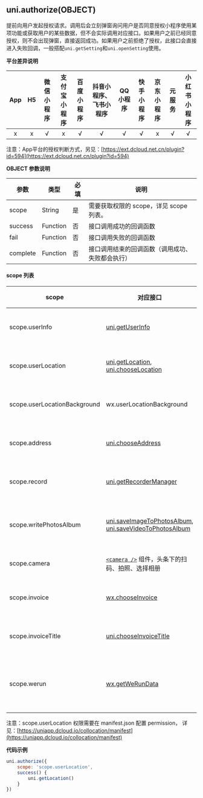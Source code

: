 ## uni.authorize(OBJECT)

提前向用户发起授权请求。调用后会立刻弹窗询问用户是否同意授权小程序使用某项功能或获取用户的某些数据，但不会实际调用对应接口。如果用户之前已经同意授权，则不会出现弹窗，直接返回成功。如果用户之前拒绝了授权，此接口会直接进入失败回调，一般搭配`uni.getSetting`和`uni.openSetting`使用。

**平台差异说明**

|App|H5|微信小程序|支付宝小程序|百度小程序|抖音小程序、飞书小程序|QQ小程序|快手小程序|京东小程序|元服务|小红书小程序|
|:-:|:-:|:-:|:-:|:-:|:-:|:-:|:-:|:-:|:-:|:-:|
|x|x|√|x|√|√|√|√|x|√|√|

注意：App平台的授权判断方式，另见：[https://ext.dcloud.net.cn/plugin?id=594](https://ext.dcloud.net.cn/plugin?id=594)

**OBJECT 参数说明**

|参数|类型|必填|说明|
|---|---|---|---|
|scope|String|是|需要获取权限的 scope，详见 scope 列表。|
|success|Function|否|接口调用成功的回调函数|
|fail|Function|否|接口调用失败的回调函数|
|complete|Function|否|接口调用结束的回调函数（调用成功、失败都会执行）|

#### scope 列表

|scope|对应接口|描述	|平台差异说明|
|---|---|---|---|
|scope.userInfo	|[uni.getUserInfo](/api/plugins/login?id=getuserinfo)	|用户信息||
|scope.userLocation|[uni.getLocation](/api/location/location?id=getlocation), [uni.chooseLocation](/api/location/location?id=chooselocation)	|地理位置||
|scope.userLocationBackground|wx.userLocationBackground|后台定位|微信小程序、小红书小程序|
|scope.address	|[uni.chooseAddress](/api/other/choose-address)	|通信地址||
|scope.record	|[uni.getRecorderManager](/api/media/record-manager?id=getrecordermanager)	|录音功能||
|scope.writePhotosAlbum	|[uni.saveImageToPhotosAlbum](/api/media/image?id=saveimagetophotosalbum), [uni.saveVideoToPhotosAlbum](/api/media/video?id=savevideotophotosalbum)	|保存到相册|抖音小程序的返回值是scope.album|
|scope.camera	|[``<camera />``](/component/camera) 组件，头条下的扫码、拍照、选择相册	|摄像头	||
|scope.invoice	|[wx.chooseInvoice](https://developers.weixin.qq.com/miniprogram/dev/api/wx.chooseInvoice.html)	|获取发票|微信小程序、QQ小程序|
|scope.invoiceTitle|[uni.chooseInvoiceTitle](/api/other/invoice-title)		|发票抬头|微信小程序、百度小程序、QQ小程序|
|scope.werun	|[wx.getWeRunData](https://developers.weixin.qq.com/miniprogram/dev/api/wx.getWeRunData.html)	|微信运动步数	|微信小程序|

注意：scope.userLocation 权限需要在 manifest.json 配置 permission， 详见：[https://uniapp.dcloud.io/collocation/manifest](https://uniapp.dcloud.io/collocation/manifest)

**代码示例**

```javascript
uni.authorize({
    scope: 'scope.userLocation',
    success() {
        uni.getLocation()
    }
})
```
